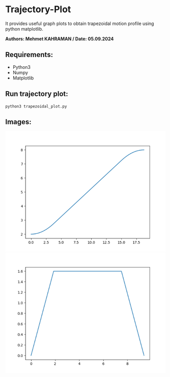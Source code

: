 # Trajectory-Plot
It provides useful graph plots to obtain trapezoidal motion profile using python matplotlib.

**Authors: Mehmet KAHRAMAN / Date: 05.09.2024**

Requirements:
---
- Python3
- Numpy
- Matplotlib

Run trajectory plot:
---
```
python3 trapezoidal_plot.py
```

Images:
---
![](Figure_2.png)
![](Figure_1.png)
